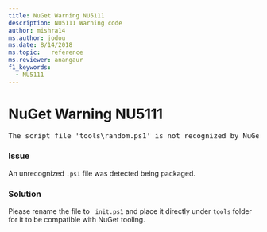 ```yaml
---
title: NuGet Warning NU5111
description: NU5111 Warning code
author: mishra14
ms.author: jodou
ms.date: 8/14/2018
ms.topic:   reference
ms.reviewer: anangaur
f1_keywords: 
  - NU5111
---
```


# NuGet Warning NU5111
<pre>The script file 'tools\random.ps1' is not recognized by NuGet and hence will not be executed during installation of this package. Rename it to install.ps1, uninstall.ps1 or init.ps1 and place it directly under 'tools'.</pre>

### Issue

An unrecognized `.ps1` file was detected being packaged.


### Solution

Please rename the file to ` init.ps1` and place it directly under `tools` folder for it to be compatible with NuGet tooling.

